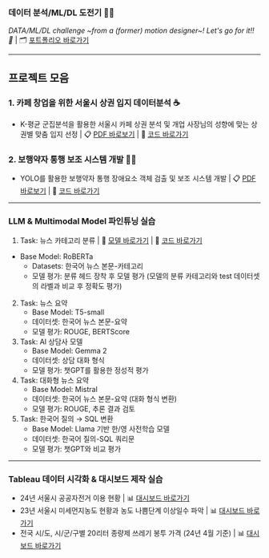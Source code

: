 ### 데이터 분석/ML/DL 도전기 👀💪 ###
*DATA/ML/DL challenge ~from a (former) motion designer~! Let's go for it!! 🚀* | 🗂️ [포트폴리오 바로가기](https://drive.google.com/file/d/1uE1UfkVBS8lrs2B1hkHzE9awkEiUAHpT/view?usp=drive_link)

---

## 프로젝트 모음 ##
### 1. 카페 창업을 위한 서울시 상권 입지 데이터분석 ☕️
- K-평균 군집분석을 활용한 서울시 카페 상권 분석 및 개업 사장님의 성향에 맞는 상권별 맞춤 입지 선정 | 📋 [PDF 바로보기](https://drive.google.com/file/d/1gEZTkoLJ_RqKsEN-mNNG49LKF7zvd6w-/view?usp=drive_link) | 📝 [코드 바로가기](https://github.com/edgeun/portfolio-24-25/tree/main/Python/Team_Project/Cafe_Commercial_Area)

### 2. 보행약자 통행 보조 시스템 개발 🧑‍🦽
- YOLO를 활용한 보행약자 통행 장애요소 객체 검출 및 보조 시스템 개발 | 📋 [PDF 바로보기](https://drive.google.com/file/d/1z32_ablLuO489azo5E76yaKwayVCcS5e/view?usp=drive_link) | 📝 [코드 바로가기](https://github.com/edgeun/portfolio-24-25/tree/main/Python/Team_Project/Walking_Object_Detection)

---

### LLM & Multimodal Model 파인튜닝 실습
1. Task: 뉴스 카테고리 분류 | 🤗 [모델 바로가기](https://huggingface.co/edgeun) | 📝 [코드 바로가기](https://github.com/edgeun/portfolio-24-25/tree/main/Python/STUDY/ML_DL)
- Base Model: RoBERTa
   - Datasets: 한국어 뉴스 본문-카테고리
   - 모델 평가: 분류 헤드 장착 후 모델 평가 (모델의 분류 카테고리와 test 데이터셋의 라벨과 비교 후 정확도 평가)
2. Task: 뉴스 요약
   - Base Model: T5-small
   - 데이터셋: 한국어 뉴스 본문-요약
   - 모델 평가: ROUGE, BERTScore
3. Task: AI 상담사 모델
   - Base Model: Gemma 2
   - 데이터셋: 상담 대화 형식
   - 모델 평가: 챗GPT를 활용한 정성적 평가
4. Task: 대화형 뉴스 요약
   - Base Model: Mistral
   - 데이터셋: 한국어 뉴스 본문-요약 (대화 형식 변환)
   - 모델 평가: ROUGE, 추론 결과 검토
5. Task: 한국어 질의 → SQL 변환
   - Base Model: Llama 기반 한/영 사전학습 모델
   - 데이터셋: 한국어 질의-SQL 쿼리문
   - 모델 평가: 챗GPT와 비교 평가
   
---

### Tableau 데이터 시각화 & 대시보드 제작 실습 ###
- 24년 서울시 공공자전거 이용 현황 | 📊 [대시보드 바로가기](https://public.tableau.com/views/01__17398849609510/1_1?:language=ko-KR&:sid=&:redirect=auth&:display_count=n&:origin=viz_share_link)
- 23년 서울시 미세먼지농도 현황과 농도 나쁨단계 이상일수 파악 | 📊 [대시보드 바로가기](https://public.tableau.com/views/02__17400408648250/1_1?:language=ko-KR&:sid=&:redirect=auth&:display_count=n&:origin=viz_share_link)
- 전국 시/도, 시/군/구별 20리터 종량제 쓰레기 봉투 가격 (24년 4월 기준) | 📊 [대시보드 바로가기](https://public.tableau.com/views/03__17400604327870/1_1?:language=ko-KR&:sid=&:redirect=auth&:display_count=n&:origin=viz_share_link)
